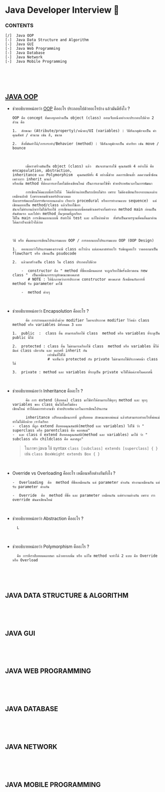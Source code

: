 # Java  Developer  Interview 🚀
### CONTENTS
    [/]  Java OOP
    [-]  Java Data Structure and Algorithm
    [-]  Java GUI
    [-]  Java Web Programming
    [-]  Java Database
    [-]  Java Network
    [-]  Java Mobile Programming

<br/><br/><br/>

## [JAVA OOP](http://programmingbright.com/blog/?page=3)
- ช่วยอธิบายหน่อยว่า [OOP](https://www.youtube.com/watch?v=OZH7TBoKyks&t=1739s) คืออะไร ประกอบไปด้วยอะไรบ้าง  แล้วมันดียังไง ?

      OOP คือ concept ที่มองทุกอย่างเป็น object (class) ออบเจ็บหนึ่งอย่างจะประกอบไปด้วย 2 ส่วน คือ
  
      1.  ลักษณะ (Atribute/property)/หน้าตา/UI (variables) : วิธีสังเกตุมักจะเป็น คำคุณศัพท์ / คำนาม เช่น สี, ขนาด
  
      2.  สิ่งที่มันทำได้/การกระทำ/Behavier (method) : วิธีสังเกตุมักจะเป็น คำกริยา เช่น move / bounce
  
    <br/>

            เมื่อเราสร้างมันเป็น object (class) แล้ว  มันจะสามารถใช้ คุณสมบัติ 4 อย่างได้ คือ encapsulation, abstraction,
      inheritance และ Polymorphism  คุณสมบัติทั้ง 4 อย่างนี้ช่วย ลดการเขียนซ้ำ ลดความซ้ำซ้อน เพราะเรา inherit มาแก้
      หรือเพิ่ม method ที่ต้องการเอาโดยไม่ต้องเขียนใหม่ เป็นการเอามาใช้ซ้ำ ช่วยประหยัดเวลาในการพัฒนา 
  
            การเขียนโค้ดแบบนี้ทำให้ได้  โค้ดที่อ่านง่ายเป็นระเบียบไม่รก เพราะ ไม่ต้องเขียนเรียงจากบนลงล่างเหมือนปกติ (เพราะคอมพิวเตอร์ประมวลผล
      ทีละบรรทัดแบบไล่บรรทัดจากบนลงล่าง เรียกว่า procedural หรือการทำงานแบบ sequence)  แต่เขียนแยกเป็น method/class แล้วเรียกใช้เอา
      มันจะไม่ทำงานถ้าเราไม่ได้เรียกใช้ การเขียนแยกแบบนี้คอมพิวเตอร์จะเริ่มทำจาก method main ก่อนเป็นอันดับแรก และไปทำ method อื่นๆตามที่ถูกเรียก
      ใช้ใน main การเขียนแยกแบบนี้ ยังทำให้ test และ แก้ไขง่ายด้วย  ทั้งยังเป็นมาตรฐานที่คนอื่นมาอ่านโค้ดเราก็จะเข้าใจได้ง่าย 
  
    <br/>
    
      วิธี หรือ ขั้นตอนการเขียนโปรแกรมแบบ OOP / การออกแบบโปรแกรมแบบ OOP (OOP Design)
  
      1.  ออกแบบว่าโปรแกรมของเราจะมี class อะไรบ้าง แต่ละคลาสทำอะไร รับข้อมูลอะไร วาดออกมาเป็น flowchart หรือ เขียนเป็น psudocode
  
      2.  แล้วมาสร้างเป็น class ใน class ประกอบไปด้วย
  
          -  constructor คือ " method ที่ชื่อเหมือนคลาส จะถูกเรียกใช้ครั้งเดียวตอน new class "  เป็นเหมือนการระบุลักษณะของคลาส
             # NOTE : ให้นึกภาพว่าการประกาศ constructor ของคลาส ก็เหมือนกับการที่ method รับ parameter มาใช้

          -  method ต่างๆ

  <br/>
  
- ช่วยอธิบายหน่อยว่า Encapsolution คืออะไร ?

            คือ การกำหนดการเข้าถึงด้วย modifier โดยจะประกาศ modifier ไว้หน้า class  method หรือ variables มีทั้งหมด 3 แบบ
  
      1.  public  :  class อื่น สามารถเรียกใช้ class  method หรือ variables ที่ระบุเป็น public นี้ได้
      
      2.  protected : class อื่น ไม่สามารถเรียกใช้ class  method หรือ variables นี้ได้ มีแค่ class เดียวกัน และ คลาสที่ inherit กัน
                      เท่านั้นที่ใช้ได้
                      # จะเห็นว่า protected กับ private ไม่สามารถใช้ประกาศหน้า class ได้
     
      3.  private : method และ variables ที่ระบุเป็น private จะใช้ได้แค่ภายในคลาสนี้
  <br/>
  
- ช่วยอธิบายหน่อยว่า  Inheritance คืออะไร ?

            คือ การ extend (สืบทอด) class มาใช้ทำให้สามารถใช้ทุกๆ method และ ทุกๆ variables ของ class นั้นได้โดยไม่ต้อง
      เขียนใหม่ ทำให้ลดการทำงานซ้ำ ช่วยประหยัดเวลาในการเขียนโปรแกรม  
  
            inheritance เปรียบเหมือนการที่ ลูกสืบทอด ลักษณะของพ่อแม่ แล้วยังสามารถทำอะไรที่พ่อแม่ทำไม่ได้อีกด้วย เราจึงเรียก
      -  class ที่ถูก extend สืบทอดคุณสมบัติ(method และ variables) ไปใช้ ว่า " superclass หรือ parentclass คือ คลาสแม่"
      -  และ class ที่ extend สืบทอดคุณสมบัติ(method และ variables) มาใช้ ว่า " subclass หรือ childclass คือ คลาสลูก"

  > ในภาษา java ใช้ syntax ```class [subclass] extends [superclass] { }``` เช่น ```class BoxWeight extends Box { }```
  <br/>
  
- Override  vs  Overloading คืออะไร เหมือนหรือต่างกันยังไง ?

      -  Overloading  คือ  method ที่ชื่อเหมือนกัน แต่ parameter ต่างกัน ทำงานเหมือนกัน แต่รับ parameter ต่างกัน
  
      -  Override  คือ  method ที่ชื่อ และ parameter เหมือนกัน แต่ทำงานต่างกัน เพราะ เรา override มันมาเขียนใหม่
  <br/>

- ช่วยอธิบายหน่อยว่า Abstraction คืออะไร ?

        L

  <br/>
  
- ช่วยอธิบายหน่อยว่า Polymorphism คืออะไร ?

        คือ การที่เราสืบทอดคลาสมา แล้วอยากเพิ่ม หรือ แก้ไข method จะทำได้ 2 แบบ คือ Override หรือ Overload
  

<br/><br/><br/>

## JAVA DATA STRUCTURE & ALGORITHM

<br/><br/><br/>

## JAVA GUI

<br/><br/><br/>

## JAVA WEB PROGRAMMING

<br/><br/><br/>

## JAVA DATABASE

<br/><br/><br/>

## JAVA NETWORK

<br/><br/><br/>

## JAVA MOBILE PROGRAMMING
